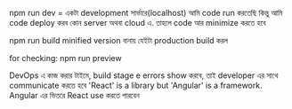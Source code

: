 npm run dev = একটা development সার্ভারে(localhost) আমি code run করতেছি
কিন্তু আমি code deploy করব কোন server অথবা cloud এ. তাহলে code আর minimize করতে হবে

npm run build
minified version বানায় যেইটা production build করল

for checking: npm run preview

DevOps এ কাজ করার টাইমে, build stage e errors show করবে, তাই developer এর সাথে communicate করতে হবে 
'React' is a library but 'Angular' is a framework. Angular এর ভিতরে React use করতে পারবেন 